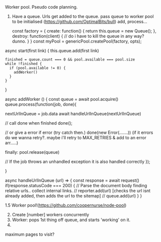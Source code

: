 Worker pool. Pseudo code planning.

1. Have a queue. Urls get added to the queue. pass queue to worker pool to be initialised (https://github.com/OptimalBits/bull)
   add, process...

   const factory = {
   create: function() {
   return this.queue = new Queue();
   },
   destroy: function(client) {
   // do i have to kill the queue in any way? dunno.
   }
   }
   const myPool = genericPool.createPool(factory, opts);

async start(first link) {
this.queue.add(first link)

    finished = queue.count === 0 && pool.available === pool.size
    while !finished {
      if (pool.available != 0) {
        addWorker()
      }
    }

}

async addWorker () {
const queue = await pool.acquire()
queue.process(function(job, done){

nextUrlInQueue = job.data
await handleUrlInQueue(nextUrlInQueue)

// call done when finished
done();

// or give a error if error (try catch then.)
done(new Error(.......)) (if it errors do we wanna retry?. maybe i'll retry to MAX_RETRIES & add to an error arr.....)

finally:
pool.release(queue)

// If the job throws an unhandled exception it is also handled correctly
});

}

async handleUrlInQueue (url) => {
const response = await request()
if(response.statusCode === 200) {
// Parse the document body finding relative urls.. collect internal links.
// reporter.add(url) [checks the url isnt already added, then adds the url to the sitemap]
// queue.add(url)
}
}

1.5 Worker pool!(https://github.com/coopernurse/node-pool)

2. Create [number] workers concurrently
3. Worker: pops 1st thing off queue, and starts 'working' on it.
4.

maximum pages to visit?
